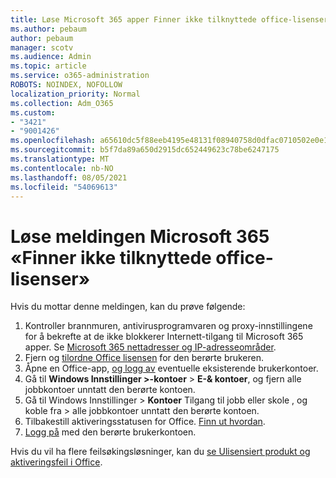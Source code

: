 ```yaml
---
title: Løse Microsoft 365 apper Finner ikke tilknyttede office-lisenser
ms.author: pebaum
author: pebaum
manager: scotv
ms.audience: Admin
ms.topic: article
ms.service: o365-administration
ROBOTS: NOINDEX, NOFOLLOW
localization_priority: Normal
ms.collection: Adm_O365
ms.custom:
- "3421"
- "9001426"
ms.openlocfilehash: a65610dc5f88eeb4195e48131f08940758d0dfac0710502e0e15ab5f661c5719
ms.sourcegitcommit: b5f7da89a650d2915dc652449623c78be6247175
ms.translationtype: MT
ms.contentlocale: nb-NO
ms.lasthandoff: 08/05/2021
ms.locfileid: "54069613"
---
```

# <a name="fixing-the-microsoft-365-apps-couldnt-find-office-licenses-associated-message"></a>Løse meldingen Microsoft 365 «Finner ikke tilknyttede office-lisenser»

Hvis du mottar denne meldingen, kan du prøve følgende:

1. Kontroller brannmuren, antivirusprogramvaren og proxy-innstillingene for å bekrefte at de ikke blokkerer Internett-tilgang til Microsoft 365 apper. Se [Microsoft 365 nettadresser og IP-adresseområder](https://docs.microsoft.com/office365/enterprise/urls-and-ip-address-ranges).
2. Fjern og [tilordne Office lisensen](https://docs.microsoft.com/microsoft-365/admin/manage/assign-licenses-to-users) for den berørte brukeren. 
3. Åpne en Office-app, [og logg av](https://support.office.com/article/5a20dc11-47e9-4b6f-945d-478cb6d92071) eventuelle eksisterende brukerkontoer.
4. Gå til **Windows Innstillinger >-kontoer**  >  **E-& kontoer**, og fjern alle jobbkontoer unntatt den berørte kontoen.
5. Gå til Windows Innstillinger > **Kontoer** Tilgang til jobb eller skole , og koble fra  >  alle jobbkontoer unntatt den berørte kontoen.
6. Tilbakestill aktiveringsstatusen for Office. [Finn ut hvordan](https://docs.microsoft.com/office365/troubleshoot/activation/reset-office-365-proplus-activation-state).
7. [Logg på](https://support.office.com/article/628ea040-f265-49de-b986-be09c3ebf8a9) med den berørte brukerkontoen.

Hvis du vil ha flere feilsøkingsløsninger, kan du [se Ulisensiert produkt og aktiveringsfeil i Office](https://support.office.com/Article/0d23d3c0-c19c-4b2f-9845-5344fedc4380).